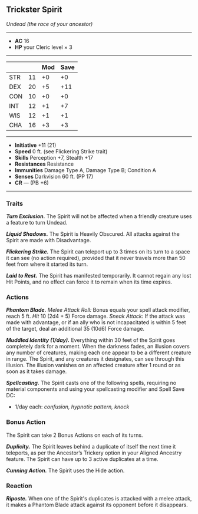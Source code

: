 ## Trickster Spirit
*Undead (the race of your ancestor)*
___
- **AC** 16
- **HP** your Cleric level × 3
___
|     |    | Mod | Save |
|-----|----|-----|------|
| STR | 11 | +0  | +0   |
| DEX | 20 | +5  | +11  |
| CON | 10 | +0  | +0   |
| INT | 12 | +1  | +7   |
| WIS | 12 | +1  | +1   |
| CHA | 16 | +3  | +3   |
___
- **Initiative** +11 (21)
- **Speed** 0 ft. (see Flickering Strike trait)
- **Skills** Perception +7, Stealth +17
- **Resistances** Resistance
- **Immunities** Damage Type A, Damage Type B; Condition A
- **Senses** Darkvision 60 ft. (PP 17)
- **CR** — (PB +6)
___

### Traits

***Turn Exclusion.*** The Spirit will not be affected when a friendly creature uses a feature to turn Undead.

***Liquid Shadows.*** The Spirit is Heavily Obscured. All attacks against the Spirit are made with Disadvantage.

***Flickering Strike.*** The Spirit can teleport up to 3 times on its turn to a space it can see (no action required), provided that it never travels more than 50 feet from where it started its turn.

***Laid to Rest.*** The Spirit has manifested temporarily. It cannot regain any lost Hit Points, and no effect can force it to remain when its time expires.

### Actions
***Phantom Blade.*** *Melee Attack Roll:* Bonus equals your spell attack modifier, reach 5 ft. *Hit* 10 (2d4 + 5) Force damage. _Sneak Attack:_ If the attack was made with advantage, or if an ally who is not incapacitated is within 5 feet of the target, deal an additional 35 (10d6) Force damage.

***Muddled Identity (1/day).*** Everything within 30 feet of the Spirit goes completely dark for a moment. When the darkness fades, an illusion covers any number of creatures, making each one appear to be a different creature in range. The Spirit, and any creatures it designates, can see through this illusion. The illusion vanishes on an affected creature after 1 round or as soon as it takes damage.

***Spellcasting.*** The Spirit casts one of the following spells, requiring no material components and using your spellcasting modifier and Spell Save DC:
- 1/day each: _confusion, hypnotic pattern, knock_

### Bonus Action
The Spirit can take 2 Bonus Actions on each of its turns.

***Duplicity.*** The Spirit leaves behind a duplicate of itself the next time it teleports, as per the Ancestor’s Trickery option in your Aligned Ancestry feature. The Spirit can have up to 3 active duplicates at a time.

***Cunning Action.*** The Spirit uses the Hide action.

### Reaction
***Riposte.*** When one of the Spirit's duplicates is attacked with a melee attack, it makes a Phantom Blade attack against its opponent before it disappears.

